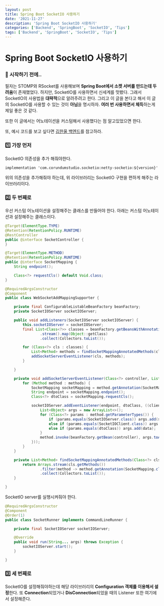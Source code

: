 ```yaml
---
layout: post
title: Spring Boot SocketIO 사용하기
date: '2021-11-27'
description: 'Spring Boot SocketIO 사용하기'
categories: ['Backend', 'SpringBoot', 'SocketIO', 'Tips']
tags: ['Backend', 'SpringBoot', 'SocketIO', 'Tips']
---
```

# Spring Boot SocketIO 사용하기

### 🎊 시작하기 전에..

필자는 STOMP와 RSocket를 사용해보며 **Spring Boot에서 소켓 서버를 만드는데 두려움**이 존재했었다. 하지만, SocketIO를 사용하면서 신세계를 맛봤다. 그래서 SocketIO의 사용법을 **대략적**으로 알려주려고 한다. 그리고 이 글을 본다고 해서 이 글의 SocketIO를 사용할 수 있는 것이 **아님**을 명시하자. **여러 번 사용하면서 체득**하는게 제일 좋은 것 같다.

또한 이 글에서는 어노테이션을 커스텀해서 사용했다는 점 알고있었으면 한다.

또, 예시 코드를 보고 싶다면 [김한울 백엔드](https://github.com/TEAM-gimhanul/back-end)를 참고하라.

### 1️⃣ 가장 먼저

SocketIO 의존성을 추가 해줘야한다.

```implementation 'com.corundumstudio.socketio:netty-socketio:${version}'```

위의 의존성을 추가해줘야 하는데, 위 라이브러리는 SocketIO 구현을 편하게 해주는 라이브러리이다.

### 2️⃣ 두 번째로

우선 커스텀 어노테이션을 설정해주는 클래스를 만들어야 한다. 아래는 커스텀 어노테이션과 설정해주는 클래스이다.

```java
@Target(ElementType.TYPE)
@Retention(RetentionPolicy.RUNTIME)
@RestController
public @interface SocketController {
}
```

```java
@Target(ElementType.METHOD)
@Retention(RetentionPolicy.RUNTIME)
public @interface SocketMapping {
	String endpoint();

	Class<?> requestCls() default Void.class;
}
```

```java
@RequiredArgsConstructor
@Component
public class WebSocketAddMappingSupporter {

	private final ConfigurableListableBeanFactory beanFactory;
	private SocketIOServer socketIOServer;

	public void addListeners(SocketIOServer socketIOServer) {
		this.socketIOServer = socketIOServer;
		final List<Class<?>> classes = beanFactory.getBeansWithAnnotation(SocketController.class).values()
				.stream().map(Object::getClass)
				.collect(Collectors.toList());

		for (Class<?> cls : classes) {
			List<Method> methods = findSocketMappingAnnotatedMethods(cls);
			addSocketServerEventListener(cls, methods);
		}

	}

	private void addSocketServerEventListener(Class<?> controller, List<Method> methods) {
		for (Method method : methods) {
			SocketMapping socketMapping = method.getAnnotation(SocketMapping.class);
			String endpoint = socketMapping.endpoint();
			Class<?> dtoClass = socketMapping.requestCls();

			socketIOServer.addEventListener(endpoint, dtoClass, ((client, data, ackSender) -> {
				List<Object> args = new ArrayList<>();
				for (Class<?> params : method.getParameterTypes()) {                        // Controller 메소드의 파라미터들
					if (params.equals(SocketIOServer.class)) args.add(socketIOServer);      // SocketIOServer 면 주입
					else if (params.equals(SocketIOClient.class)) args.add(client);         // 마찬가지
					else if (params.equals(dtoClass)) args.add(data);
				}
				method.invoke(beanFactory.getBean(controller), args.toArray());
			}));
		}
	}

	private List<Method> findSocketMappingAnnotatedMethods(Class<?> cls) {
		return Arrays.stream(cls.getMethods())
				.filter(method -> method.getAnnotation(SocketMapping.class) != null)
				.collect(Collectors.toList());
	}

}
```

SocketIO server를 실행시켜줘야 한다.

```java
@RequiredArgsConstructor
@Component
@Order(1)
public class SocketRunner implements CommandLineRunner {

	private final SocketIOServer socketIOServer;

	@Override
	public void run(String... args) throws Exception {
		socketIOServer.start();
	}

}
```

### 3️⃣ 세 번째로

SocketIO를 설정해줘야하는데 해당 라이브러리의 **Configuration 객체를 이용해서 설정**한다. 또 **Connection**되었거나 **DisConnection**되었을 때의 Listener 또한 여기에서 설정해준다.

